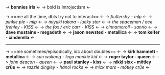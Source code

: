-> **bonnies irls** <-
-> bold is introjectism <-

-> ==me all the time, dbls try not to interact== <-
-> *fluttershy - mlp* <-
-> *pinkie pie - mlp* <-
-> *miyuki takara - lucky star* <-
-> *the spaceman / ace frehley - KISS* <-
-> *the fox / eric carr - KISS* <-
-> *cinnamoroll - sanrio* <-
-> **dave mustaine - megadeth** <-
-> **jason newsted - metallica** <-
-> **tom keifer - cinderella** <-

***

-> ==me sometimes/episodically, idc about doubles== <-
-> **kirk hammett - metallica** <-
-> *sun wukong - lego monkie kid* <-
-> **roger taylor - queen** <-
-> *john deacon - queen* <-
-> **paul stanley - kiss** <-
-> **nikki sixx - mötley crüe** <-
-> *razzle dingley - hanoi rocks* <-
-> *mick mars - mötley crüe* <-